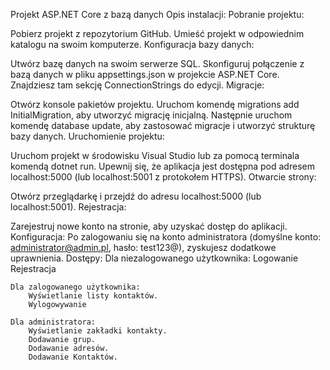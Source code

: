 Projekt ASP.NET Core z bazą danych
Opis instalacji:
Pobranie projektu:

Pobierz projekt z repozytorium GitHub.
Umieść projekt w odpowiednim katalogu na swoim komputerze.
Konfiguracja bazy danych:

Utwórz bazę danych na swoim serwerze SQL.
Skonfiguruj połączenie z bazą danych w pliku appsettings.json w projekcie ASP.NET Core. Znajdziesz tam sekcję ConnectionStrings do edycji.
Migracje:

Otwórz konsole pakietów projektu.
Uruchom komendę migrations add InitialMigration, aby utworzyć migrację inicjalną.
Następnie uruchom komendę  database update, aby zastosować migracje i utworzyć strukturę bazy danych.
Uruchomienie projektu:

Uruchom projekt w środowisku Visual Studio lub za pomocą terminala komendą dotnet run.
Upewnij się, że aplikacja jest dostępna pod adresem localhost:5000 (lub localhost:5001 z protokołem HTTPS).
Otwarcie strony:

Otwórz przeglądarkę i przejdź do adresu localhost:5000 (lub localhost:5001).
Rejestracja:

Zarejestruj nowe konto na stronie, aby uzyskać dostęp do aplikacji.
Konfiguracja:
Po zalogowaniu się na konto administratora (domyślne konto: administrator@admin.pl, hasło: test123@), zyskujesz dodatkowe uprawnienia.
Dostępy:
    Dla niezalogowanego użytkownika:
        Logowanie
        Rejestracja

    Dla zalogowanego użytkownika:
        Wyświetlanie listy kontaktów.
        Wylogowywanie

    Dla administratora:
        Wyświetlanie zakładki kontakty.
        Dodawanie grup.
        Dodawanie adresów.
        Dodawanie Kontaktów.
